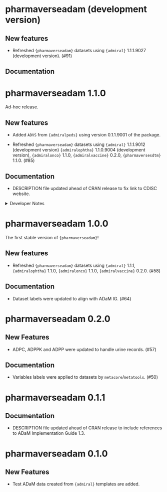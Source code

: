 # pharmaverseadam (development version)

## New features

  - Refreshed `{pharmaverseadam}` datasets using `{admiral}` 1.1.1.9027 (development version). (#91)

## Documentation

# pharmaverseadam 1.1.0

Ad-hoc release.

## New features

  - Added `ADVS` from `{admiralpeds}` using version 0.1.1.9001 of the package.

  - Refreshed `{pharmaverseadam}` datasets using `{admiral}` 1.1.1.9012 (development version) `{admiralophtha}` 1.1.0.9004 (development version), `{admiralonco}` 1.1.0, `{admiralvaccine}` 0.2.0, `{pharmaversesdtm}` 1.1.0. (#85)

## Documentation

 - DESCRIPTION file updated ahead of CRAN release to fix link to CDISC website.
 
 <details>
<summary>Developer Notes</summary>

- Activated automatic version bumping CICD workflow. (#72)

- Imported `{tibble}` so that tibble formatting is not lost. (#95)

</details>

# pharmaverseadam 1.0.0

The first stable version of `{pharmaverseadam}`!

## New features
  - Refreshed `{pharmaverseadam}` datasets using `{admiral}` 1.1.1, `{admiralophtha}` 1.1.0, `{admiralonco}` 1.1.0, `{admiralvaccine}` 0.2.0. (#58)
  
## Documentation
  - Dataset labels were updated to align with ADaM IG. (#64) 

# pharmaverseadam 0.2.0

## New Features

  - ADPC, ADPPK and ADPP were updated to handle urine records. (#57)
  
## Documentation

  - Variables labels were applied to datasets by `metacore`/`metatools`. (#50)

# pharmaverseadam 0.1.1

## Documentation

 - DESCRIPTION file updated ahead of CRAN release to include references to ADaM Implementation Guide 1.3.

# pharmaverseadam 0.1.0

## New Features

 - Test ADaM data created from `{admiral}` templates are added.


